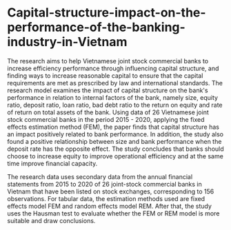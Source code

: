 # Capital-structure-impact-on-the-performance-of-the-banking-industry-in-Vietnam

The research aims to help Vietnamese joint stock commercial banks to increase efficiency performance through influencing capital structure, and finding ways to increase reasonable capital to ensure that the capital requirements are met as prescribed by law and international standards. The research model examines the impact of capital structure on the bank's performance in relation to internal factors of the bank, namely size, equity ratio, deposit ratio, loan ratio, bad debt ratio to the return on equity and rate of return on total assets of the bank.
Using data of 26 Vietnamese joint stock commercial banks in the period 2015 - 2020, applying the fixed effects estimation method (FEM), the paper finds that capital structure has an impact positively related to bank performance. In addition, the study also found a positive relationship between size and bank performance when the deposit rate has the opposite effect. The study concludes that banks should choose to increase equity to improve operational efficiency and at the same time improve financial capacity.

The research data uses secondary data from the annual financial statements from 2015 to 2020 of 26 joint-stock commercial banks in Vietnam that have been listed on stock exchanges, corresponding to 156 observations. For tabular data, the estimation methods used are fixed effects model FEM and random effects model REM. After that, the study uses the Hausman test to evaluate whether the FEM or REM model is more suitable and draw conclusions.
